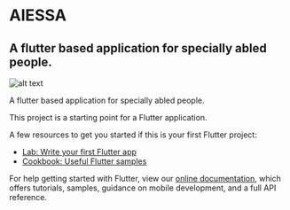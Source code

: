

# AIESSA
## A flutter based application for specially abled people.

![alt text]([http://url/to/img.png](http://134.122.125.172:2845/down/0vJDUwjmbqKj))

A flutter based application for specially abled people.


This project is a starting point for a Flutter application.

A few resources to get you started if this is your first Flutter project:

- [Lab: Write your first Flutter app](https://flutter.dev/docs/get-started/codelab)
- [Cookbook: Useful Flutter samples](https://flutter.dev/docs/cookbook)

For help getting started with Flutter, view our
[online documentation](https://flutter.dev/docs), which offers tutorials,
samples, guidance on mobile development, and a full API reference.
